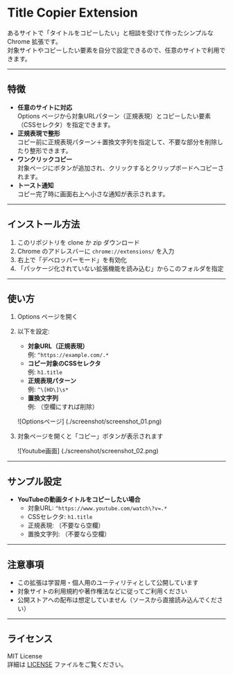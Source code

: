 # Title Copier Extension

あるサイトで「タイトルをコピーしたい」と相談を受けて作ったシンプルな Chrome 拡張です。  
対象サイトやコピーしたい要素を自分で設定できるので、任意のサイトで利用できます。

---

## 特徴

- **任意のサイトに対応**  
  Options ページから対象URLパターン（正規表現）とコピーしたい要素（CSSセレクタ）を指定できます。
- **正規表現で整形**  
  コピー前に正規表現パターン＋置換文字列を指定して、不要な部分を削除したり整形できます。
- **ワンクリックコピー**  
  対象ページにボタンが追加され、クリックするとクリップボードへコピーされます。
- **トースト通知**  
  コピー完了時に画面右上へ小さな通知が表示されます。

---

## インストール方法

1. このリポジトリを clone か zip ダウンロード
2. Chrome のアドレスバーに `chrome://extensions/` を入力
3. 右上で「デベロッパーモード」を有効化
4. 「パッケージ化されていない拡張機能を読み込む」からこのフォルダを指定

---

## 使い方

1. Options ページを開く
2. 以下を設定:
   - **対象URL（正規表現）**  
     例: `^https://example.com/.*`
   - **コピー対象のCSSセレクタ**  
     例: `h1.title`
   - **正規表現パターン**  
     例: `^\[HD\]\s*`
   - **置換文字列**  
     例: （空欄にすれば削除）

	![Optionsページ] (./screenshot/screenshot_01.png)

3. 対象ページを開くと「コピー」ボタンが表示されます

	![Youtube画面] (./screenshot/screenshot_02.png)

---

## サンプル設定

- **YouTubeの動画タイトルをコピーしたい場合**  
  - 対象URL: `^https://www.youtube.com/watch\?v=.*`
  - CSSセレクタ: `h1.title`
  - 正規表現: （不要なら空欄）
  - 置換文字列: （不要なら空欄）

---

## 注意事項

- この拡張は学習用・個人用のユーティリティとして公開しています  
- 対象サイトの利用規約や著作権法などに従ってご利用ください  
- 公開ストアへの配布は想定していません（ソースから直接読み込んでください）

---

## ライセンス

MIT License  
詳細は [LICENSE](./LICENSE) ファイルをご覧ください。
